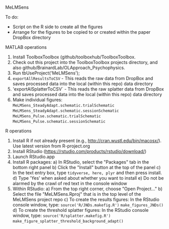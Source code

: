 MeLMSens

To do:
- Script on the R side to create all the figures
- Arrange for the figures to be copied to or created within the paper DropBox directory

MATLAB operations
1) Install ToolboxToolbox (github/toolboxhub/ToolboxToolbox.
2) Check out this project into the ToolboxToolbox projects directory, and also github/BrainardLab/OLApproach_Psychophysics.
3) Run tbUseProject('MeLMSens');
4) `exportAllResultsToCSV` - This reads the raw data from DropBox and saves processed data into the local (within this repo) data directory
 5) 'exportAlSplatterToCSV` - This reads the raw splatter data from DropBox and saves processed data into the local (within this repo) data directory
 6) Make individual figures:
	`MeLMSens_SteadyAdapt.schematic.trialSchematic`
	`MeLMSens_SteadyAdapt.schematic.sessionSchematic`
	`MeLMSens_Pulse.schematic.trialSchematic`
	`MeLMSens_Pulse.schematic.sessionSchematic`

R operations
1) Install R if not already present (e.g., http://cran.wustl.edu/bin/macosx/). Use latest version from R-project.org
2) Install RStudio (https://rstudio.com/products/rstudio/download/)
3) Launch RStudio.app
4) Install R packages:
	a) In RStudio, select the "Packages" tab in the bottom right panel
	b) Click the "Install" button at the top of the panel
	c) In the text entry box, type `tidyverse, here, plyr` and then press install.
        d) Type 'Yes' when asked about whether you want to install
	e) Do not be alarmed by the crawl of red text in the console window
5) Within RStudio:
	a) From the top right corner, choose "Open Project..."
	b) Select the file "MeLMSens.Rproj" that is in the top level of the MeLMSens project repo
	c) To create the results figures: In the RStudio console window, type:
		`source('R/JNDs.makefig.R')`
		`make_figures_JNDs()`
	d) To create the threshold splatter figures: In the RStudio console window, type:
		`source('R/splatter.makefig.R')`
		`make_figure_splatter_threshold_background_adapt()`



